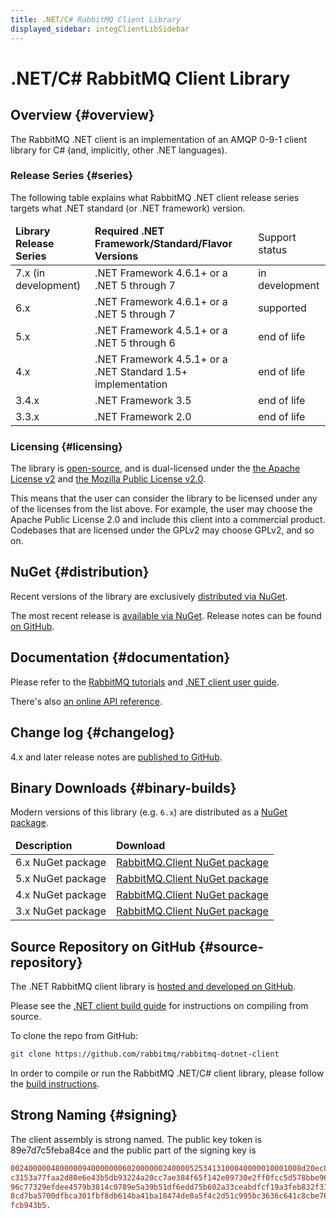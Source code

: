 ```yaml
---
title: .NET/C# RabbitMQ Client Library
displayed_sidebar: integClientLibSidebar
---
```

<!--
Copyright (c) 2005-2024 Broadcom. All Rights Reserved. The term "Broadcom" refers to Broadcom Inc. and/or its subsidiaries.

All rights reserved. This program and the accompanying materials
are made available under the terms of the under the Apache License,
Version 2.0 (the "License”); you may not use this file except in compliance
with the License. You may obtain a copy of the License at

https://www.apache.org/licenses/LICENSE-2.0

Unless required by applicable law or agreed to in writing, software
distributed under the License is distributed on an "AS IS" BASIS,
WITHOUT WARRANTIES OR CONDITIONS OF ANY KIND, either express or implied.
See the License for the specific language governing permissions and
limitations under the License.
-->

# .NET/C# RabbitMQ Client Library

## Overview {#overview}

The RabbitMQ .NET client is an implementation of an AMQP 0-9-1 client
library for C# (and, implicitly, other .NET languages).

### Release Series {#series}

The following table explains what RabbitMQ .NET client release series
targets what .NET standard (or .NET framework) version.

<table>
  <thead>
    <td><strong>Library Release Series</strong></td>
    <td><strong>Required .NET Framework/Standard/Flavor Versions</strong></td>
    <td>Support status</td>
  </thead>

  <tr>
    <td>
      7.x (in development)
    </td>
    <td>
      .NET Framework 4.6.1+ or a .NET 5 through 7
    </td>
    <td>in development</td>
  </tr>

  <tr>
    <td>
      6.x
    </td>
    <td>
      .NET Framework 4.6.1+ or a .NET 5 through 7
    </td>
    <td>supported</td>
  </tr>

  <tr>
    <td>
      5.x
    </td>
    <td>
      .NET Framework 4.5.1+ or a .NET 5 through 6
    </td>
    <td>end of life</td>
  </tr>

  <tr>
    <td>
      4.x
    </td>
    <td>
      .NET Framework 4.5.1+ or a .NET Standard 1.5+ implementation
    </td>
    <td>end of life</td>
  </tr>

  <tr>
    <td>
      3.4.x
    </td>
    <td>
      .NET Framework 3.5
    </td>
    <td>end of life</td>
  </tr>

  <tr>
    <td>
      3.3.x
    </td>
    <td>
      .NET Framework 2.0
    </td>
    <td>end of life</td>
  </tr>
</table>

### Licensing {#licensing}

The library is [open-source](https://github.com/rabbitmq/rabbitmq-dotnet-client),
and is dual-licensed under the [the Apache License v2](https://www.apache.org/licenses/LICENSE-2.0) and [the Mozilla Public License v2.0](./mpl).

This means that the user can consider the library to be licensed under any of the licenses from the list above.
For example, the user may choose the Apache Public License 2.0 and include this client into
a commercial product. Codebases that are licensed under the GPLv2 may choose GPLv2, and so on.

## NuGet {#distribution}

Recent versions of the library are exclusively [distributed via NuGet](https://www.nuget.org/packages/RabbitMQ.Client).

The most recent release is [available via NuGet](https://www.nuget.org/packages/RabbitMQ.Client).
Release notes can be found [on GitHub](https://github.com/rabbitmq/rabbitmq-dotnet-client/releases).


## Documentation {#documentation}

Please refer to the [RabbitMQ tutorials](/tutorials) and [.NET client user guide](./dotnet-api-guide).

There's also [an online API reference](https://rabbitmq.github.io/rabbitmq-dotnet-client/index.html).


## Change log {#changelog}

4.x and later release notes are [published to GitHub](https://github.com/rabbitmq/rabbitmq-dotnet-client/releases).


## Binary Downloads {#binary-builds}

Modern versions of this library (e.g. `6.x`) are distributed as a [NuGet package](https://www.nuget.org/packages/RabbitMQ.Client).

<table>
  <thead>
    <td><strong>Description</strong></td>
    <td><strong>Download</strong></td>
  </thead>

  <tr>
    <td class="desc">6.x NuGet package</td>
    <td><a href="https://www.nuget.org/packages/RabbitMQ.Client">RabbitMQ.Client NuGet package</a></td>
  </tr>
  <tr>
    <td class="desc">5.x NuGet package</td>
    <td><a href="https://www.nuget.org/packages/RabbitMQ.Client">RabbitMQ.Client NuGet package</a></td>
  </tr>
  <tr>
    <td class="desc">4.x NuGet package</td>
    <td><a href="https://www.nuget.org/packages/RabbitMQ.Client">RabbitMQ.Client NuGet package</a></td>
  </tr>
  <tr>
    <td class="desc">3.x NuGet package</td>
    <td><a href="https://www.nuget.org/packages/RabbitMQ.Client">RabbitMQ.Client NuGet package</a></td>
  </tr>
</table>


## Source Repository on GitHub {#source-repository}

The .NET RabbitMQ client library is [hosted and developed on GitHub](https://github.com/rabbitmq/rabbitmq-dotnet-client).

Please see the [.NET client build guide](./build-dotnet-client) for
instructions on compiling from source.

To clone the repo from GitHub:

```bash
git clone https://github.com/rabbitmq/rabbitmq-dotnet-client
```

In order to compile or run the RabbitMQ .NET/C# client library,
please follow the [build instructions](./build-dotnet-client).


## Strong Naming {#signing}

The client assembly is strong named. The public key token is 89e7d7c5feba84ce
and the public part of the signing key is

```ini
00240000048000009400000006020000002400005253413100040000010001008d20ec856aeeb8
c3153a77faa2d80e6e43b5db93224a20cc7ae384f65f142e89730e2ff0fcc5d578bbe96fa98a71
96c77329efdee4579b3814c0789e5a39b51df6edd75b602a33ceabdfcf19a3feb832f31d825416
8cd7ba5700dfbca301fbf8db614ba41ba18474de0a5f4c2d51c995bc3636c641c8cbe76f45717b
fcb943b5.
```
